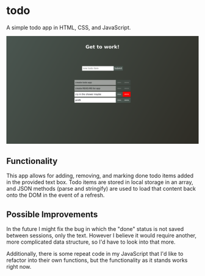 # todo

A simple todo app in HTML, CSS, and JavaScript.

![Image of App](/assets/images/todoapp.png "Todo App")

## Functionality

This app allows for adding, removing, and marking done todo items added in the provided text box. Todo items are stored in local storage in an array, and JSON methods (parse and stringify) are used to load that content back onto the DOM in the event of a refresh.

## Possible Improvements

In the future I might fix the bug in which the "done" status is not saved between sessions, only the text. However I believe it would require another, more complicated data structure, so I'd have to look into that more.

Additionally, there is some repeat code in my JavaScript that I'd like to refactor into their own functions, but the functionality as it stands works right now.
